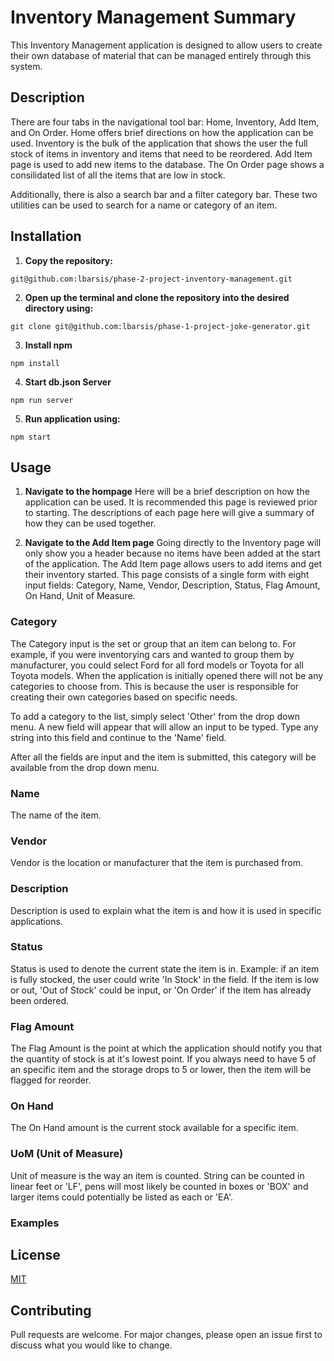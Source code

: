 # Inventory Management Summary
This Inventory Management application is designed to allow users to create their own database of material that can be managed entirely through this system. 

## Description
There are four tabs in the navigational tool bar: Home, Inventory, Add Item, and On Order. Home offers brief directions on how the application can be used. Inventory is the bulk of the application that shows the user the full stock of items in inventory and items that need to be reordered. Add Item page is used to add new items to the database. The On Order page shows a consilidated list of all the items that are low in stock.

Additionally, there is also a search bar and a filter category bar. These two utilities can be used to search for a name or category of an item.

## Installation
1. **Copy the repository:** 
```
git@github.com:lbarsis/phase-2-project-inventory-management.git
```
2. **Open up the terminal and clone the repository into the desired directory using:**
```
git clone git@github.com:lbarsis/phase-1-project-joke-generator.git
```

3. **Install npm** 
```
npm install
```

4. **Start db.json Server** 
```
npm run server
```

5. **Run application using:** 
```
npm start
```

## Usage
1. **Navigate to the hompage**
Here will be a brief description on how the application can be used. It is recommended this page is reviewed prior to starting. The descriptions of each page here will give a summary of how they can be used together.

2. **Navigate to the Add Item page**
Going directly to the Inventory page will only show you a header because no items have been added at the start of the application. The Add Item page allows users to add items and get their inventory started. This page consists of a single form with eight input fields: Category, Name, Vendor, Description, Status, Flag Amount, On Hand, Unit of Measure.

### Category
The Category input is the set or group that an item can belong to. For example, if you were inventorying cars and wanted to group them by manufacturer, you could select Ford for all ford models or Toyota for all Toyota models. When the application is initially opened there will not be any categories to choose from. This is because the user is responsible for creating their own categories based on specific needs. 

To add a category to the list, simply select 'Other' from the drop down menu. A new field will appear that will allow an input to be typed. Type any string into this field and continue to the 'Name' field.

After all the fields are input and the item is submitted, this category will be available from the drop down menu.

### Name
The name of the item.

### Vendor
Vendor is the location or manufacturer that the item is purchased from.

### Description
Description is used to explain what the item is and how it is used in specific applications.

### Status
Status is used to denote the current state the item is in. Example: if an item is fully stocked, the user could write 'In Stock' in the field. If the item is low or out, 'Out of Stock' could be input, or 'On Order' if the item has already been ordered. 

### Flag Amount
The Flag Amount is the point at which the application should notify you that the quantity of stock is at it's lowest point. If you always need to have 5 of an specific item and the storage drops to 5 or lower, then the item will be flagged for reorder.

### On Hand
The On Hand amount is the current stock available for a specific item.

### UoM (Unit of Measure)
Unit of measure is the way an item is counted. String can be counted in linear feet or 'LF', pens will most likely be counted in boxes or 'BOX' and larger items could potentially be listed as each or 'EA'.

### Examples


## License
[MIT](https://choosealicense.com/licenses/mit/)

## Contributing
Pull requests are welcome. For major changes, please open an issue first to discuss what you would like to change.